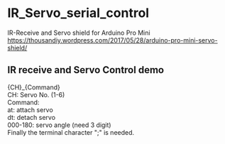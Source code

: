 # IR_Servo_serial_control
IR-Receive and Servo shield for Arduino Pro Mini  
https://thousandiy.wordpress.com/2017/05/28/arduino-pro-mini-servo-shield/

## IR receive and Servo Control demo  
{CH}_{Command}  
    CH: Servo No. (1-6)  
    Command:  
        at: attach servo  
        dt: detach servo  
        000-180: servo angle (need 3 digit)  
    Finally the terminal character ";" is needed.
